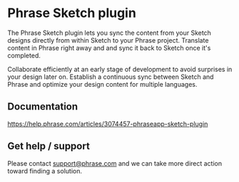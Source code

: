 # Phrase Sketch plugin

The Phrase Sketch plugin lets you sync the content from your Sketch designs directly from within Sketch to your Phrase project. Translate content in Phrase right away and and sync it back to Sketch once it's completed. 

Collaborate efficiently at an early stage of development to avoid surprises in your design later on. Establish a continuous sync between Sketch and Phrase and optimize your design content for multiple languages.

## Documentation

https://help.phrase.com/articles/3074457-phraseapp-sketch-plugin

## Get help / support

Please contact [support@phrase.com](mailto:support@phrase.com?subject=[GitHub]%20) and we can take more direct action toward finding a solution.
